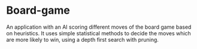 # Board-game
 An application with an AI scoring different moves of the board game based on heuristics. It uses simple statistical methods to decide the moves which are more likely to win, using a depth first search with pruning.
